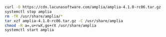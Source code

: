 ﻿```sh
curl -O https://cdn.lacunasoftware.com/amplia/amplia-4.1.0-rc06.tar.gz
systemctl stop amplia
rm -fR /usr/share/amplia/*
tar xzf amplia-4.1.0-rc06.tar.gz -C /usr/share/amplia
chmod -R a=,u+rwX,go+rX /usr/share/amplia
systemctl start amplia
```
